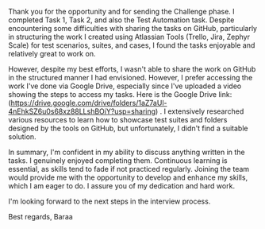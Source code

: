 Thank you for the opportunity and for sending the Challenge phase. I completed Task 1, Task 2, and also the Test Automation task.
Despite encountering some difficulties with sharing the tasks on GitHub, particularly in structuring the work I created using Atlassian Tools (Trello, Jira, Zephyr Scale) for test scenarios, suites, and cases, 
I found the tasks enjoyable and relatively great to work on.

However, despite my best efforts, I wasn't able to share the work on GitHub in the structured manner I had envisioned. However,
I prefer accessing the work I've done via Google Drive, especially since I've uploaded a video showing the steps to access my tasks. Here is the Google Drive link: (https://drive.google.com/drive/folders/1aZ7aUl-4nEhkSZ6u0s68xz88LLshBOiY?usp=sharing) .
I extensively researched various resources to learn how to showcase test suites and folders designed by the tools on GitHub, but unfortunately, I didn't find a suitable solution.

In summary, I'm confident in my ability to discuss anything written in the tasks.
I genuinely enjoyed completing them. Continuous learning is essential, as skills tend to fade if not practiced regularly. 
Joining the team would provide me with the opportunity to develop and enhance my skills, which I am eager to do. I assure you of my dedication and hard work.

I'm looking forward to the next steps in the interview process.

Best regards,
Baraa

